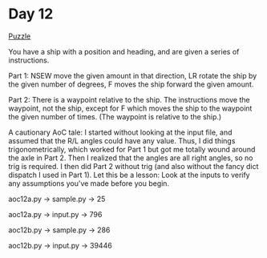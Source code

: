 # Day 12

[Puzzle](https://adventofcode.com/2020/day/12)

You have a ship with a position and heading, and are given a series of
instructions.

Part 1: NSEW move the given amount in that direction, LR rotate the ship by
the given number of degrees, F moves the ship forward the given amount.

Part 2: There is a waypoint relative to the ship. The instructions move the
waypoint, not the ship, except for F which moves the ship to the waypoint the
given number of times. (The waypoint is relative to the ship.)

A cautionary AoC tale: I started without looking at the input file, and assumed
that the R/L angles could have any value. Thus, I did things trigonometrically,
which worked for Part 1 but got me totally wound around the axle in Part 2.
Then I realized that the angles are all right angles, so no trig is required.
I then did Part 2 without trig (and also without the fancy dict dispatch I used
in Part 1). Let this be a lesson: Look at the inputs to verify any assumptions
you've made before you begin.

aoc12a.py -> sample.py -> 25

aoc12a.py -> input.py -> 796

aoc12b.py -> sample.py -> 286

aoc12b.py -> input.py -> 39446

